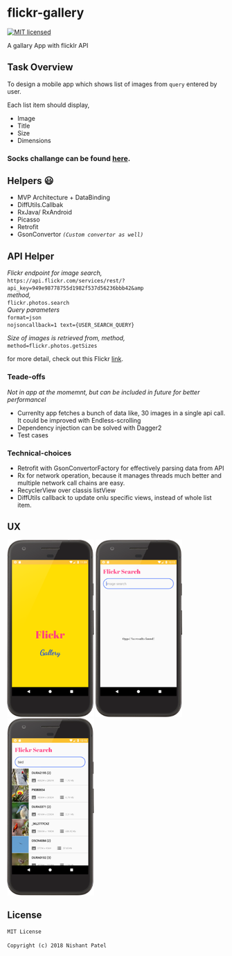 # flickr-gallery

[![MIT licensed](https://img.shields.io/badge/license-MIT-blue.svg)](https://raw.githubusercontent.com/nishantkp/flickr-gallery/master/LICENSE)

A gallary App with flicklr API

## Task Overview
To design a mobile app which shows list of images from `query` entered by user.

Each list item should display,
- Image
- Title
- Size
- Dimensions

### Socks challange can be found [here](https://github.com/nishantkp/flickr-gallery/blob/master/problem-solution/sockProblem.java).

## Helpers :smiley:
- MVP Architecture + DataBinding
- DiffUtils.Callbak
- RxJava/ RxAndroid
- Picasso
- Retrofit
- GsonConvertor _`(Custom convertor as well)`_

## API Helper
_Flickr endpoint for image search,_
<br>`https://api.flickr.com/services/rest/?api_key=949e98778755d1982f537d56236bbb42&amp`</br>
_method,_
<br>`flickr.photos.search`</br>
_Query parameters_
<br>`format=json`</br> `nojsoncallback=1 text={USER_SEARCH_QUERY}`

_Size of images is retrieved from,_
_method,_
<br>`method=flickr.photos.getSizes`</br>

for more detail, check out this Flickr [link](https://www.flickr.com/services/api/).

### Teade-offs
_Not in app at the momemnt, but can be included in future for better performancel_
- Currenlty app fetches a bunch of data like, 30 images in a single api call. It could be improved with Endless-scrolling
- Dependency injection can be solved with Dagger2
- Test cases

### Technical-choices
- Retrofit with GsonConvertorFactory for effectively parsing data from API
- Rx for network operation, because it manages threads much better and multiple network call chains are easy.
- RecyclerView over classis listView
- DiffUtils callback to update onlu specific views, instead of whole list item. 

## UX
<img src="/ux/splash_screen.png" width="200"> <img src="/ux/dashboard_1.png" width="200"> <img src="/ux/dashboard_2.png" width="200">

## License
```
MIT License

Copyright (c) 2018 Nishant Patel
```
